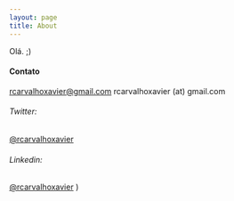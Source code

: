 ```yaml
---
layout: page
title: About
---
```


Olá.
;)

#### Contato
<rcarvalhoxavier@gmail.com>
rcarvalhoxavier (at) gmail.com

###### Twitter: 
[@rcarvalhoxavier](https://twitter.com/rcarvalhoxavier)

###### Linkedin: 
[@rcarvalhoxavier](https://www.linkedin.com/in/rcarvalhoxavier/)
)